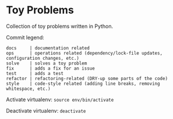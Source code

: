 # Toy Problems

Collection of toy problems written in Python.

Commit legend:

```
docs     | documentation related
ops      | operations related (dependency/lock-file updates, configuration changes, etc.)
solve    | solves a toy problem
fix      | adds a fix for an issue
test     | adds a test
refactor | refactoring-related (DRY-up some parts of the code)
style    | code-style related (adding line breaks, removing whitespace, etc.)
```

Activate virtualenv: `source env/bin/activate`

Deactivate virtualenv: `deactivate`
